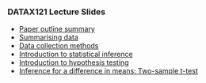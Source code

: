 ### DATAX121 Lecture Slides

- [Paper outline summary](https://dke-chan.github.io/DATAX121/T00-Introduction.html)
- [Summarising data](https://dke-chan.github.io/DATAX121/T01-Exploring-Data.html)
- [Data collection methods](https://dke-chan.github.io/DATAX121/T02-Data-Collection.html)
- [Introduction to statistical inference](https://dke-chan.github.io/DATAX121/T03-Introduction-to-Statisitical-Inference.html)
- [Introduction to hypothesis testing](https://dke-chan.github.io/DATAX121/T04A-Introduction-to-Hypothesis-Testing.html)
- [Inference for a difference in means: Two-sample t-test](https://dke-chan.github.io/DATAX121/T04B-Two-Sample-t-Test.html)

<!--
**dke-chan/dke-chan** is a ✨ _special_ ✨ repository because its `README.md` (this file) appears on your GitHub profile.

Here are some ideas to get you started:

- 🔭 I’m currently working on ...
- 🌱 I’m currently learning ...
- 👯 I’m looking to collaborate on ...
- 🤔 I’m looking for help with ...
- 💬 Ask me about ...
- 📫 How to reach me: ...
- 😄 Pronouns: ...
- ⚡ Fun fact: ...
-->
